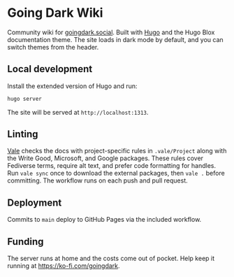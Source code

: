 # Going Dark Wiki

Community wiki for [goingdark.social](https://goingdark.social).
Built with [Hugo](https://gohugo.io) and the Hugo Blox documentation theme.
The site loads in dark mode by default, and you can switch themes from the header.

## Local development

Install the extended version of Hugo and run:

```bash
hugo server
```

The site will be served at `http://localhost:1313`.

## Linting

[Vale](https://vale.sh) checks the docs with project-specific rules in `.vale/Project` along with the Write Good, Microsoft, and Google packages. These rules cover Fediverse terms, require alt text, and prefer code formatting for handles. Run `vale sync` once to download the external packages, then `vale .` before committing. The workflow runs on each push and pull request.

## Deployment

Commits to `main` deploy to GitHub Pages via the included workflow.

## Funding

The server runs at home and the costs come out of pocket. Help keep it running at <https://ko-fi.com/goingdark>.

